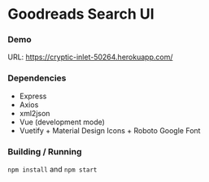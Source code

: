 # Goodreads Search UI

### Demo

URL: https://cryptic-inlet-50264.herokuapp.com/

### Dependencies

- Express
- Axios
- xml2json
- Vue (development mode)
- Vuetify + Material Design Icons + Roboto Google Font

### Building / Running

```npm install``` and ```npm start```
